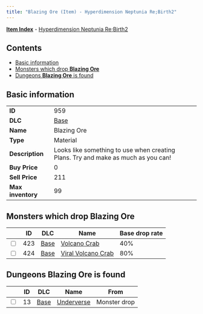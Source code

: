 ```yaml
---
title: "Blazing Ore (Item) - Hyperdimension Neptunia Re;Birth2"
---
```


[**Item Index**](/neptunia/rb2/item/index.html) - [Hyperdimension Neptunia Re;Birth2](/neptunia/rb2)

## Contents

- [Basic information](#basic-information)
- [Monsters which drop **Blazing Ore**](#monsters-which-drop-blazing-ore)
- [Dungeons **Blazing Ore** is found](#dungeons-blazing-ore-is-found)

## Basic information

|   |   |
| -- | -- |
| **ID** | 959 |
| **DLC** | [Base](/neptunia/rb2/dlc/0-base.html) |
| **Name** | Blazing Ore |
| **Type** | Material |
| **Description** | Looks like something to use when creating Plans. Try and make as much as you can! |
| **Buy Price** | 0 |
| **Sell Price** | 211 |
| **Max inventory** | 99 |

## Monsters which drop **Blazing Ore**

|    | ID | DLC | Name | Base drop rate |
| -- | -- | --- | ---- | -------------- |
| <input type="checkbox" id="rb2-monster-0-423" class="trackbox" /> | 423 | [Base](/neptunia/rb2/dlc/0-base.html) | [Volcano Crab](/neptunia/rb2/monster/0-423-volcano-crab.html) | 40% |
| <input type="checkbox" id="rb2-monster-0-424" class="trackbox" /> | 424 | [Base](/neptunia/rb2/dlc/0-base.html) | [Viral Volcano Crab](/neptunia/rb2/monster/0-424-viral-volcano-crab.html) | 80% |

## Dungeons **Blazing Ore** is found

|    | ID | DLC | Name | From |
| -- | -- | --- | ---- | ---- |
| <input type="checkbox" id="rb2-dungeon-0-13" class="trackbox" /> | 13 | [Base](/neptunia/rb2/dlc/0-base.html) | [Underverse](/neptunia/rb2/dungeon/0-13-underverse.html) | Monster drop |